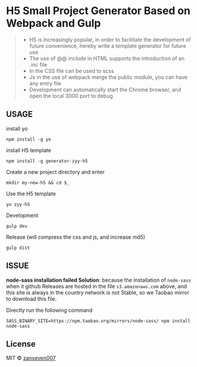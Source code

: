 # H5 Small Project Generator Based on Webpack and Gulp

> - H5 is increasingly popular, in order to facilitate the development of future convenience, hereby write a template generator for future use
> - The use of @@ include in HTML supports the introduction of an .inc file
> - In the CSS file can be used to scss
> - Js in the use of webpack merge the public module, you can have any entry file
> - Development can automatically start the Chrome browser, and open the local 3000 port to debug

## USAGE
install yo

```
npm install -g yo
```
install H5 template

```
npm install -g generator-zyy-h5
```
Create a new project directory and enter

```
mkdir my-new-h5 && cd $_
```
Use the H5 template

```
yo zyy-h5
```

Development

```
gulp dev
```
Release (will compress the css and js, and increase md5)
```
gulp dist
```

## ISSUE

**node-sass installation failed Solution**: because the installation of `node-sass` when it github Releases are hosted in the file `s3.amazonaws.com` above, and this site is always in the country network is not Stable, so we Taobao mirror to download this file.

Directly run the following command

```
SASS_BINARY_SITE=https://npm.taobao.org/mirrors/node-sass/ npm install node-sass
```

## License
MIT © [zanseven007](https://github.com/zanseven007)
